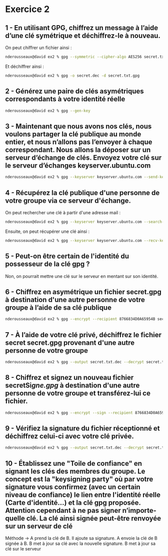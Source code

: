 # Exercice 2

## 1 - En utilisant GPG, chiffrez un message à l’aide d’une clé symétrique et déchiffrez-le à nouveau.

On peut chiffrer un fichier ainsi :

```bash
nderousseaux@david ex2 % gpg --symmetric --cipher-algo AES256 secret.txt
```

Et déchiffrer ainsi :

```bash
nderousseaux@david ex2 % gpg -o secret.dec -d secret.txt.gpg     
```

## 2 - Générez une paire de clés asymétriques correspondants à votre identité réelle

```bash
nderousseaux@david ex2 % gpg --gen-key
```

## 3 - Maintenant que nous avons nos clés, nous voulons partager la clé publique au monde entier, et nous n’allons pas l’envoyer à chaque correspondant. Nous allons la déposer sur un serveur d’échange de clés. Envoyez votre clé sur le serveur d’échanges keyserver.ubuntu.com

```bash
nderousseaux@david ex2 % gpg --keyserver keyserver.ubuntu.com --send-keys 4B034C6260B7B4E04419C6E28766834D0A65954B
```

## 4 - Récupérez la clé publique d'une personne de votre groupe via ce serveur d'échange.

On peut rechercher une clé à partir d'une adresse mail :

```bash
nderousseaux@david ex2 % gpg --keyserver keyserver.ubuntu.com --search-keys n.derousseaux@icloud.com
```

Ensuite, on peut récupérer une clé ainsi :

```bash
nderousseaux@david ex2 % gpg --keyserver keyserver.ubuntu.com --recv-keys 77e6401943ca0e10
```

## 5 - Peut-on être certain de l'identité du possesseur de la clé gpg ?

Non, on pourrait mettre une clé sur le serveur en mentant sur son identité.

## 6 - Chiffrez en asymétrique un fichier secret.gpg à destination d'une autre personne de votre groupe à l’aide de sa clé publique

```bash
nderousseaux@david ex2 % gpg --encrypt --recipient 8766834D0A65954B secret.txt
```

## 7 - À l’aide de votre clé privé, déchiffrez le fichier secret secret.gpg provenant d'une autre personne de votre groupe

```bash
nderousseaux@david ex2 % gpg --output secret.txt.dec --decrypt secret.txt.gpg 
```

## 8 - Chiffrez et signez un nouveau fichier secretSi*gne.gpg* à destination d'une autre personne de votre groupe et transférez-lui ce fichier.

```bash
nderousseaux@david ex2 % gpg --encrypt --sign --recipient 8766834D0A65954B secret.txt
```

## 9 - Vérifiez la signature du fichier réceptionné et déchiffrez celui-ci avec votre clé privée.

```bash
nderousseaux@david ex2 % gpg --output secret.txt.dec --decrypt secret.txt.gpg        
```

## 10 - Établissez une "Toile de confiance" en signant les clés des membres du groupe. Le concept est la "keysigning party" où par votre signature vous confirmez (avec un certain niveau de confiance) le lien entre l'identité réelle (Carte d'identité...) et la clé gpg proposée. Attention cependant à ne pas signer n’importe-quelle clé. La clé ainsi signée peut-être renvoyée sur un serveur de clé

Méthode -> A  prend la clé de B. Il ajoute sa signature. A envoie la clé de B signée à B. B met à jour sa clé avec la nouvelle signature. B met à jour sa clé sur le serveur
